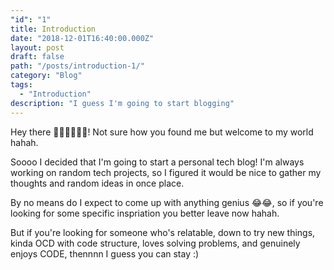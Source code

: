 ```yaml
---
"id": "1"
title: Introduction
date: "2018-12-01T16:40:00.000Z"
layout: post
draft: false
path: "/posts/introduction-1/"
category: "Blog"
tags:
  - "Introduction"
description: "I guess I'm going to start blogging"
---
```


Hey there 👋🏾👋🏾👋🏾! Not sure how you found me but welcome to my world hahah.

Soooo I decided that I'm going to start a personal tech blog! I'm always working on random tech projects, so I figured it would be nice to gather my thoughts and random ideas in once place.

By no means do I expect to come up with anything genius 😂😂, so if you're looking for some specific inspriation you better leave now hahah. 

But if you're looking for someone who's relatable, down to try new things, kinda OCD with code structure, loves solving problems, and genuinely enjoys CODE, thennnn I guess you can stay :)